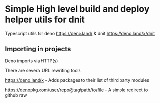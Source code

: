 # Simple High level build and deploy helper utils for dnit

Typescript utils for deno https://deno.land/ & dnit https://deno.land/x/dnit

## Importing in projects

Deno imports via HTTP(s)

There are several URL rewriting tools.

https://deno.land/x - Adds packages to their list of third party modules

https://denopkg.com/user/repo@tag/path/to/file - A simple redirect to github raw

